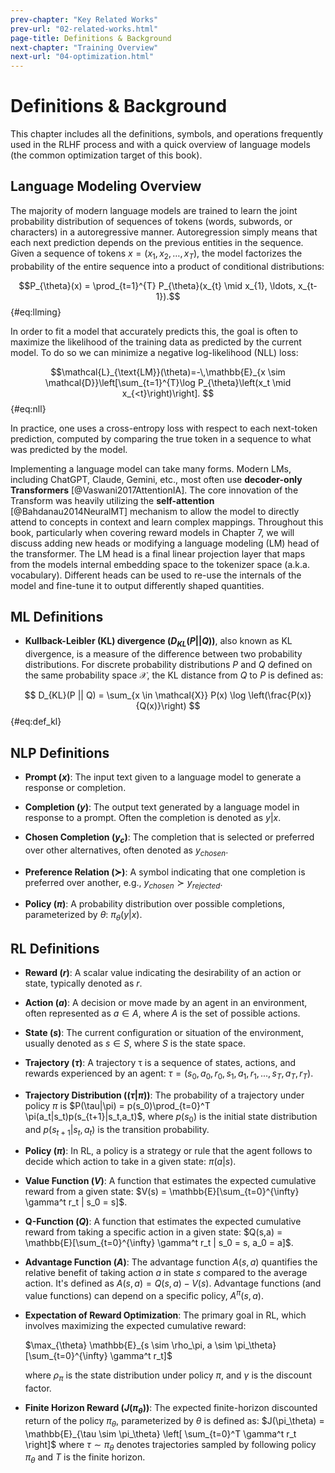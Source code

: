 ```yaml
---
prev-chapter: "Key Related Works"
prev-url: "02-related-works.html"
page-title: Definitions & Background
next-chapter: "Training Overview"
next-url: "04-optimization.html"
---
```


# Definitions & Background

This chapter includes all the definitions, symbols, and operations frequently used in the RLHF process and with a quick overview of language models (the common optimization target of this book).

## Language Modeling Overview

The majority of modern language models are trained to learn the joint probability distribution of sequences of tokens (words, subwords, or characters) in a autoregressive manner. 
Autoregression simply means that each next prediction depends on the previous entities in the sequence.
 Given a sequence of tokens $x = (x_1, x_2, \ldots, x_T)$, the model factorizes the probability of the entire sequence into a product of conditional distributions:

$$P_{\theta}(x) = \prod_{t=1}^{T} P_{\theta}(x_{t} \mid x_{1}, \ldots, x_{t-1}).$$ {#eq:llming}

In order to fit a model that accurately predicts this, the goal is often to maximize the likelihood of the training data as predicted by the current model. 
To do so we can minimize a negative log-likelihood (NLL) loss:

$$\mathcal{L}_{\text{LM}}(\theta)=-\,\mathbb{E}_{x \sim \mathcal{D}}\left[\sum_{t=1}^{T}\log P_{\theta}\left(x_t \mid x_{<t}\right)\right]. $$ {#eq:nll}

In practice, one uses a cross-entropy loss with respect to each next-token prediction, computed by comparing the true token in a sequence to what was predicted by the model.

Implementing a language model can take many forms.
Modern LMs, including ChatGPT, Claude, Gemini, etc., most often use **decoder-only Transformers** [@Vaswani2017AttentionIA].
The core innovation of the Transform was heavily utilizing the **self-attention** [@Bahdanau2014NeuralMT] mechanism to allow the model to directly attend to concepts in context and learn complex mappings.
Throughout this book, particularly when covering reward models in Chapter 7, we will discuss adding new heads or modifying a language modeling (LM) head of the transformer.
The LM head is a final linear projection layer that maps from the models internal embedding space to the tokenizer space (a.k.a. vocabulary).
Different heads can be used to re-use the internals of the model and fine-tune it to output differently shaped quantities.

## ML Definitions

- **Kullback-Leibler (KL) divergence ($D_{KL}(P || Q)$)**, also known as KL divergence, is a measure of the difference between two probability distributions. 
For discrete probability distributions $P$ and $Q$ defined on the same probability space $\mathcal{X}$, the KL distance from $Q$ to $P$ is defined as:

$$ D_{KL}(P || Q) = \sum_{x \in \mathcal{X}} P(x) \log \left(\frac{P(x)}{Q(x)}\right) $$ {#eq:def_kl}


## NLP Definitions

- **Prompt ($x$)**: The input text given to a language model to generate a response or completion.

- **Completion ($y$)**: The output text generated by a language model in response to a prompt. Often the completion is denoted as $y|x$.

- **Chosen Completion ($y_c$)**: The completion that is selected or preferred over other alternatives, often denoted as $y_{chosen}$.

- **Preference Relation ($\succ$)**: A symbol indicating that one completion is preferred over another, e.g., $y_{chosen} \succ y_{rejected}$.

- **Policy ($\pi$)**: A probability distribution over possible completions, parameterized by $\theta$: $\pi_\theta(y|x)$.

## RL Definitions

- **Reward ($r$)**: A scalar value indicating the desirability of an action or state, typically denoted as $r$.

- **Action ($a$)**: A decision or move made by an agent in an environment, often represented as $a \in A$, where $A$ is the set of possible actions.

- **State ($s$)**: The current configuration or situation of the environment, usually denoted as $s \in S$, where $S$ is the state space.

- **Trajectory ($\tau$)**: A trajectory τ is a sequence of states, actions, and rewards experienced by an agent: $\tau = (s_0, a_0, r_0, s_1, a_1, r_1, ..., s_T, a_T, r_T)$. 

- **Trajectory Distribution ($(\tau|\pi)$)**: The probability of a trajectory under policy $\pi$ is $P(\tau|\pi) = p(s_0)\prod_{t=0}^T \pi(a_t|s_t)p(s_{t+1}|s_t,a_t)$, where $p(s_0)$ is the initial state distribution and $p(s_{t+1}|s_t,a_t)$ is the transition probability. 

- **Policy ($\pi$)**: In RL, a policy is a strategy or rule that the agent follows to decide which action to take in a given state: $\pi(a|s)$.

- **Value Function ($V$)**: A function that estimates the expected cumulative reward from a given state: $V(s) = \mathbb{E}[\sum_{t=0}^{\infty} \gamma^t r_t | s_0 = s]$.

- **Q-Function ($Q$)**: A function that estimates the expected cumulative reward from taking a specific action in a given state: $Q(s,a) = \mathbb{E}[\sum_{t=0}^{\infty} \gamma^t r_t | s_0 = s, a_0 = a]$.

- **Advantage Function ($A$)**: The advantage function $A(s,a)$ quantifies the relative benefit of taking action $a$ in state $s$ compared to the average action. It's defined as $A(s,a) = Q(s,a) - V(s)$. Advantage functions (and value functions) can depend on a specific policy, $A^\pi(s,a)$. 

- **Expectation of Reward Optimization**: The primary goal in RL, which involves maximizing the expected cumulative reward:

  $\max_{\theta} \mathbb{E}_{s \sim \rho_\pi, a \sim \pi_\theta}[\sum_{t=0}^{\infty} \gamma^t r_t]$

  where $\rho_\pi$ is the state distribution under policy $\pi$, and $\gamma$ is the discount factor.

- **Finite Horizon Reward ($J(\pi_\theta)$)**: The expected finite-horizon discounted return of the policy $\pi_\theta$, parameterized by $\theta$  is defined as:
$J(\pi_\theta) = \mathbb{E}_{\tau \sim \pi_\theta} \left[ \sum_{t=0}^T \gamma^t r_t \right]$
where $\tau \sim \pi_\theta$ denotes trajectories sampled by following policy $\pi_\theta$ and $T$ is the finite horizon.
